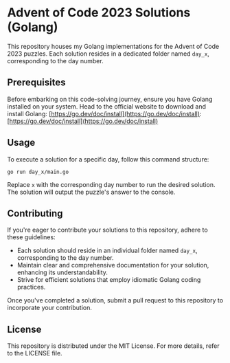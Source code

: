 # Advent of Code 2023 Solutions (Golang)

This repository houses my Golang implementations for the Advent of Code 2023 puzzles. Each solution resides in a dedicated folder named `day_x`, corresponding to the day number.

## Prerequisites

Before embarking on this code-solving journey, ensure you have Golang installed on your system. Head to the official website to download and install Golang: [https://go.dev/doc/install](https://go.dev/doc/install): [https://go.dev/doc/install](https://go.dev/doc/install)

## Usage

To execute a solution for a specific day, follow this command structure:

```
go run day_x/main.go
```

Replace `x` with the corresponding day number to run the desired solution. The solution will output the puzzle's answer to the console.

## Contributing

If you're eager to contribute your solutions to this repository, adhere to these guidelines:

- Each solution should reside in an individual folder named `day_x`, corresponding to the day number.
- Maintain clear and comprehensive documentation for your solution, enhancing its understandability.
- Strive for efficient solutions that employ idiomatic Golang coding practices.

Once you've completed a solution, submit a pull request to this repository to incorporate your contribution.

## License

This repository is distributed under the MIT License. For more details, refer to the LICENSE file.
